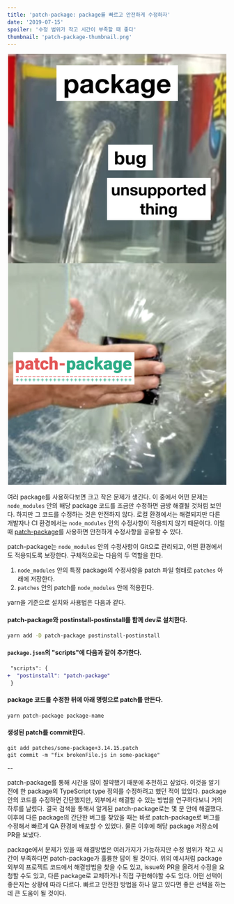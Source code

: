 ```yaml
---
title: 'patch-package: package를 빠르고 안전하게 수정하자'
date: '2019-07-15'
spoiler: '수정 범위가 작고 시간이 부족할 때 좋다'
thumbnail: 'patch-package-thumbnail.png'
---
```


![patch package as a flex tape](./patch-package-full.png)

여러 package를 사용하다보면 크고 작은 문제가 생긴다. 이 중에서 어떤 문제는 `node_modules` 안의 해당 package 코드를 조금만 수정하면 금방 해결될 것처럼 보인다. 하지만 그 코드를 수정하는 것은 안전하지 않다. 로컬 환경에서는 해결되지만 다른 개발자나 CI 환경에서는 `node_modules` 안의 수정사항이 적용되지 않기 때문이다. 이럴 때 [patch-package](https://github.com/ds300/patch-package)를 사용하면 안전하게 수정사항을 공유할 수 있다.

patch-package는 `node_modules` 안의 수정사항이 Git으로 관리되고, 어떤 환경에서도 적용되도록 보장한다. 구체적으로는 다음의 두 역할을 한다.

1. `node_modules` 안의 특정 package의 수정사항을 patch 파일 형태로 `patches` 아래에 저장한다.
2. `patches` 안의 patch를 `node_modules` 안에 적용한다.

yarn을 기준으로 설치와 사용법은 다음과 같다.

#### patch-package와 postinstall-postinstall를 함께 dev로 설치한다.

```sh
yarn add -D patch-package postinstall-postinstall
```

#### `package.json`의 "scripts"에 다음과 같이 추가한다.

```diff
 "scripts": {
+  "postinstall": "patch-package"
 }
```

#### package 코드를 수정한 뒤에 아래 명령으로 patch를 만든다.

```shell
yarn patch-package package-name
```

#### 생성된 patch를 commit한다.

```shell
git add patches/some-package+3.14.15.patch
git commit -m "fix brokenFile.js in some-package"
```

--

patch-package를 통해 시간을 많이 절약했기 때문에 추천하고 싶었다. 이것을 알기 전에 한 package의 TypeScript type 정의를 수정하려고 했던 적이 있었다. package 안의 코드를 수정하면 간단했지만, 외부에서 해결할 수 있는 방법을 연구하다보니 거의 하루를 날렸다. 결국 검색을 통해서 알게된 patch-package로는 몇 분 안에 해결했다. 이후에 다른 package의 간단한 버그를 찾았을 때는 바로 patch-package로 버그를 수정해서 빠르게 QA 환경에 배포할 수 있었다. 물론 이후에 해당 package 저장소에 PR을 보냈다.

package에서 문제가 있을 때 해결방법은 여러가지가 가능하지만 수정 범위가 작고 시간이 부족하다면 patch-package가 훌륭한 답이 될 것이다. 위의 예시처럼 package 외부의 프로젝트 코드에서 해결방법을 찾을 수도 있고, issue와 PR을 올려서 수정을 요청할 수도 있고, 다른 package로 교체하거나 직접 구현해야할 수도 있다. 어떤 선택이 좋은지는 상황에 따라 다르다. 빠르고 안전한 방법을 하나 알고 있다면 좋은 선택을 하는데 큰 도움이 될 것이다.
